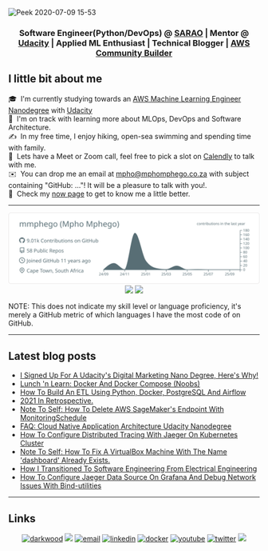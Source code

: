 ![Peek 2020-07-09 15-53](https://user-images.githubusercontent.com/7910856/87048834-84abea80-c1fc-11ea-9342-27b96a046ba4.gif)

<h3 align="center">Software Engineer(Python/DevOps) @ <a href='https://sarao.ac.za'>SARAO</a> | Mentor @ <a href='https://udacity.com'>Udacity</a> | Applied ML Enthusiast | Technical Blogger | <a href='https://aws.amazon.com/developer/community/community-builders/'> AWS Community Builder</a></h3>

## I little bit about me

🎓 &nbsp;I'm currently studying towards an [AWS Machine Learning Engineer Nanodegree](https://imp.i115008.net/VyRr4M) with [Udacity](https://imp.i115008.net/BXeWKW) \
🌱 &nbsp;I'm on track with learning more about MLOps, DevOps and Software Architecture.\
✍️ &nbsp;In my free time, I enjoy hiking, open-sea swimming and spending time with family.\
💬 &nbsp;Lets have a Meet or Zoom call, feel free to pick a slot on [Calendly](https://calendly.com/mmphego/30min) to talk with me.\
✉️ &nbsp;You can drop me an email at mpho@mphomphego.co.za with subject containing "GitHub: ..."! It will be a pleasure to talk with you!.\
📄 &nbsp;Check my [now page](https://bit.ly/3Jxtwaw) to get to know me a little better.

---

<p  align="center">
  <img src="https://raw.githubusercontent.com/mmphego/mmphego/master/profile-summary-card-output/default/0-profile-details.svg" alt="github stats"></br>
  <img src="https://raw.githubusercontent.com/mmphego/mmphego/master/profile-summary-card-output/default/1-repos-per-language.svg">
  <img src="https://raw.githubusercontent.com/mmphego/mmphego/master/profile-summary-card-output/default/2-most-commit-language.svg"></br></p>

NOTE: This does not indicate my skill level or language proficiency, it's merely a GitHub metric of which languages I have the most code of on GitHub.

---

## Latest blog posts

<!-- BLOG-POST-LIST:START -->
- [I Signed Up For A Udacity&#39;s Digital Marketing Nano Degree, Here&#39;s Why!](https://blog.mphomphego.co.za/blog/2022/02/17/I-signed-up-for-a-Udacitys-Digital-Marketing-Nano-Degree-heres-why.html)
- [Lunch &#39;n Learn: Docker And Docker Compose &lpar;Noobs&rpar;](https://blog.mphomphego.co.za/blog/2022/02/14/Lunch-n-Learn-Docker-and-Docker-compose-Noobs.html)
- [How To Build An ETL Using Python, Docker, PostgreSQL And Airflow](https://blog.mphomphego.co.za/blog/2022/01/09/How-to-build-an-ETL-using-Python-Docker-PostgreSQL-and-Airflow.html)
- [2021 In Retrospective.](https://blog.mphomphego.co.za/blog/2021/12/31/2021-In-Retrospective.html)
- [Note To Self: How To Delete AWS SageMaker&#39;s Endpoint With MonitoringSchedule](https://blog.mphomphego.co.za/blog/2021/10/29/Note-To-Self-How-to-delete-AWS-SageMakers-Endpoint-with-MonitoringSchedule.html)
- [FAQ: Cloud Native Application Architecture Udacity Nanodegree](https://blog.mphomphego.co.za/blog/2021/10/12/FAQ-Cloud-Native-Application-Architecture-Udacity-Nanodegree.html)
- [How To Configure Distributed Tracing With Jaeger On Kubernetes Cluster](https://blog.mphomphego.co.za/blog/2021/09/26/How-to-configure-distributed-tracing-with-Jaeger-on-kubernetes-cluster.html)
- [Note To Self: How To Fix A VirtualBox Machine With The Name &#39;dashboard&#39; Already Exists.](https://blog.mphomphego.co.za/blog/2021/09/24/Note-To-Self-How-to-fix-a-VirtualBox-machine-with-the-name-dashboard-already-exists.html)
- [How I Transitioned To Software Engineering From Electrical Engineering](https://blog.mphomphego.co.za/blog/2021/09/03/How-I-transitioned-to-Software-Engineering-from-Electrical-Engineering.html)
- [How To Configure Jaeger Data Source On Grafana And Debug Network Issues With Bind-utilities](https://blog.mphomphego.co.za/blog/2021/07/25/How-to-configure-Jaeger-Data-source-on-Grafana-and-debug-network-issues-with-Bind-utilities.html)
<!-- BLOG-POST-LIST:END -->

---

## Links

<p align="center">
  <a href="https://blog.mphomphego.co.za/"><img src="https://img.icons8.com/fluent/32/000000/domain.png" alt="darkwood"/></a>
  <a href= "https://dev.to/mmphego"><img src="https://img.icons8.com/windows/32/000000/dev.png"/></a>
  <a href="mailto:mpho@mphomphego.co.za"><img src="https://img.icons8.com/color/32/000000/gmail.png" alt="email"/></a>
  <a href="https://www.linkedin.com/in/mphomphego"><img src="https://img.icons8.com/color/32/000000/linkedin.png" alt="linkedin"/></a>
  <a href="https://hub.docker.com/u/mmphego"><img src="https://img.icons8.com/color/32/000000/docker.png" alt="docker"/></a>
  <a href="https://www.youtube.com/c/MphoMphego1?sub_confirmation=1"><img src="https://img.icons8.com/color/32/000000/youtube.png" alt="youtube"/></a>
  <a href="https://twitter.com/mphomphego"><img src="https://img.icons8.com/color/32/000000/twitter-squared.png" alt="twitter"/></a>
  <a href= "https://tiktok.com/@mph0.m"><img src="https://img.icons8.com/fluent/32/000000/tiktok.png"/></a>
</p>
